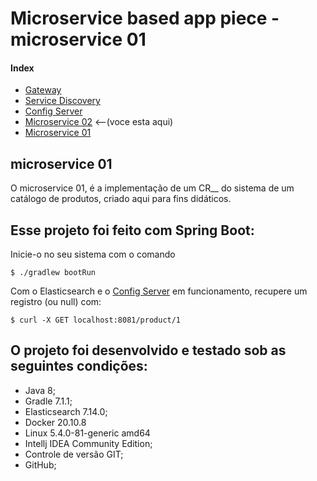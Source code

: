 # Microservice based app piece - microservice 01

#### Index

* [Gateway](https://github.com/PedrosUsername/gateway)
* [Service Discovery](https://github.com/PedrosUsername/service_discovery)
* [Config Server](https://github.com/PedrosUsername/config_server)
* [Microservice 02](https://github.com/PedrosUsername/microservice_02) <--(voce esta aqui)
* [Microservice 01](https://github.com/PedrosUsername/microservice_01)

## microservice 01

O microservice 01, é a implementação de um CR__ do sistema de um catálogo de produtos, criado
aqui para fins didáticos.

## Esse projeto foi feito com Spring Boot:

Inicie-o no seu sistema com o comando

```shell script
$ ./gradlew bootRun
```

Com o Elasticsearch e o [Config Server](https://github.com/PedrosUsername/config_server)
em funcionamento, recupere um registro (ou null) com:

```shell script
$ curl -X GET localhost:8081/product/1
```

## O projeto foi desenvolvido e testado sob as seguintes condições:

* Java 8;
* Gradle 7.1.1;
* Elasticsearch 7.14.0;
* Docker 20.10.8
* Linux 5.4.0-81-generic amd64
* Intellj IDEA Community Edition;
* Controle de versão GIT;
* GitHub;
